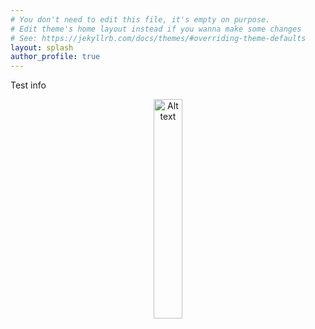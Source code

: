 ```yaml
---
# You don't need to edit this file, it's empty on purpose.
# Edit theme's home layout instead if you wanna make some changes
# See: https://jekyllrb.com/docs/themes/#overriding-theme-defaults
layout: splash
author_profile: true
---
```



Test info



<div style="text-align: center;">
  <img src="{{ 'assets/images/pend_bamboo.jpg' | relative_url }}" alt="Alt text" width="30%">
</div>


